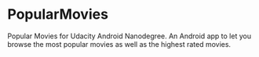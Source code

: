 # PopularMovies

Popular Movies for Udacity Android Nanodegree.
An Android app to let you browse the most popular movies as well as the highest rated movies.

